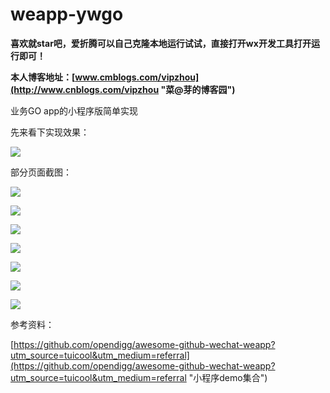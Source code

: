 # weapp-ywgo
**喜欢就star吧，爱折腾可以自己克隆本地运行试试，直接打开wx开发工具打开运行即可！**

**本人博客地址：[www.cmblogs.com/vipzhou](http://www.cnblogs.com/vipzhou "菜@芽的博客园")**

业务GO app的小程序版简单实现

先来看下实现效果：

![](https://github.com/caiya/weapp-ywgo/blob/master/screenshot/2.gif?raw=true)

部分页面截图：

![](https://github.com/caiya/weapp-ywgo/blob/master/screenshot/%E5%B0%8F%E7%A8%8B%E5%BA%8FScreenshot_2017-01-20-09-50-26.png?raw=true)

![](https://github.com/caiya/weapp-ywgo/blob/master/screenshot/%E5%B0%8F%E7%A8%8B%E5%BA%8FScreenshot_2017-01-20-09-50-34.png?raw=true)

![](https://github.com/caiya/weapp-ywgo/blob/master/screenshot/%E5%B0%8F%E7%A8%8B%E5%BA%8FScreenshot_2017-01-20-09-50-50.png?raw=true)

![](https://github.com/caiya/weapp-ywgo/blob/master/screenshot/%E5%B0%8F%E7%A8%8B%E5%BA%8FScreenshot_2017-01-20-09-51-30.png?raw=true)

![](https://github.com/caiya/weapp-ywgo/blob/master/screenshot/%E5%B0%8F%E7%A8%8B%E5%BA%8FScreenshot_2017-01-20-09-51-47.png?raw=true)

![](https://github.com/caiya/weapp-ywgo/blob/master/screenshot/%E5%B0%8F%E7%A8%8B%E5%BA%8FScreenshot_2017-01-20-09-50-59.png?raw=true)

![](https://github.com/caiya/weapp-ywgo/blob/master/screenshot/%E5%B0%8F%E7%A8%8B%E5%BA%8FScreenshot_2017-01-20-09-51-21.png?raw=true)

参考资料：

[https://github.com/opendigg/awesome-github-wechat-weapp?utm_source=tuicool&utm_medium=referral](https://github.com/opendigg/awesome-github-wechat-weapp?utm_source=tuicool&utm_medium=referral "小程序demo集合")



